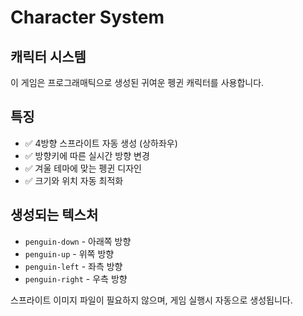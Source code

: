 # Character System

## 캐릭터 시스템
이 게임은 프로그래매틱으로 생성된 귀여운 펭귄 캐릭터를 사용합니다.

## 특징
- ✅ 4방향 스프라이트 자동 생성 (상하좌우)
- ✅ 방향키에 따른 실시간 방향 변경
- ✅ 겨울 테마에 맞는 펭귄 디자인
- ✅ 크기와 위치 자동 최적화

## 생성되는 텍스처
- `penguin-down` - 아래쪽 방향
- `penguin-up` - 위쪽 방향
- `penguin-left` - 좌측 방향
- `penguin-right` - 우측 방향

스프라이트 이미지 파일이 필요하지 않으며, 게임 실행시 자동으로 생성됩니다.